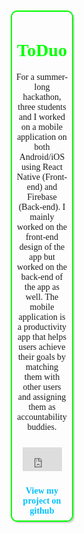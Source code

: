 <head><link href="https://fonts.googleapis.com/css?family=Source+Sans+Pro:300" rel="stylesheet"></head><center>
<div style="margin: 40%; max-width:500px; padding:7px;border:2px solid #00ff00;border-radius:10px;box-shadow: 2px 2px 2px #ccc;">
<h1 style="font-family:'Source Sans Pro';color:#00ff00;">ToDuo</h1>
  
<p style="font-family:'Source Sans Pro';">For a summer-long hackathon, three students and I worked on a mobile application on both Android/iOS using React Native (Front-end) and Firebase (Back-end). I mainly worked on the front-end design of the app but worked on the back-end of the app as well. The mobile application is a productivity app that helps users achieve their goals by matching them with other users and assigning them as accountability buddies.
 </p><div style='border:10px solid transparent;position:relative;'><div style='position:relative; padding-bottom:61.02%'><iframe src='https://gfycat.com/ifr/TastyDecentAxolotl' frameborder='0' scrolling='no' width='100%' height='100%' style='position:absolute;top:0;left:0;' allowfullscreen></iframe></div><p></p></div>
  <a style="text-decoration:none;font-weight:bold;color:#00BFFF;font-family:'Source Sans Pro';" href="https://github.com/blitonjua/tweeter/">View my project on github</a></center></div>
